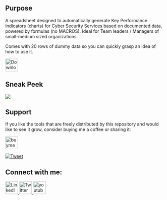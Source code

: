 ## Purpose
A spreadsheet designed to automatically generate Key Performance Indicators (charts) for Cyber Security Services based on documented data, powered by formulas (no MACROS). Ideal for Team leaders / Managers of small-medium sized organizations.

Comes with 20 rows of dummy data so you can quickly grasp an idea of how to use it.  

<a href="https://github.com/t3l3machus/cybersec-service-metrics/raw/main/Cybersec%20Service%20Metrics%20v1.0.xlsx" target="_blank">
  <img alt="Download" height="40px" src="https://pics.freeicons.io/uploads/icons/png/7879948631581068450-512.png">
</a> 



## Sneak Peek
![](peek.gif)

## Support
If you like the tools that are freely distributed by this repository and would like to see it grow, consider buying me a coffee or sharing it:  

<a href="https://www.buymeacoffee.com/t3l3machus" target="_blank">
  <img alt="buymeacoffee" height="40px" src="https://www.buymeacoffee.com/assets/img/guidelines/download-assets-sm-1.svg">
</a> 

[![Tweet](https://img.shields.io/twitter/url/http/shields.io.svg?style=social)](https://twitter.com/intent/tweet?text=Open%20source%20penetration%20testing%20tools%20for%20exploiting%20various%20attack%20vectors%21&url=https://github.com/t3l3machus/overview&via=t3l3machus&hashtags=cybersecurity,pentesting,redteaming,hacking,github)

## Connect with me:
<a href="https://www.linkedin.com/in/panagiotis-chartas-a9b4a21a5/">
    <img alt="LinkedIn" width="40px" src="https://cdn1.iconfinder.com/data/icons/social-media-icon-1/112/linkedin-512.png"/>
</a>

<a href="https://twitter.com/t3l3machus">
    <img alt="Twitter" width="40px" src="https://cdn3.iconfinder.com/data/icons/2018-social-media-logotypes/1000/2018_social_media_popular_app_logo_twitter-512.png" />
</a>

<a href="https://www.youtube.com/channel/UCebj---w2CTP49tah7a8Veg">
  <img alt="youtube" width="40px" src="https://cdn4.iconfinder.com/data/icons/logos-and-brands/512/395_Youtube_logo-512.png" />
</a>
